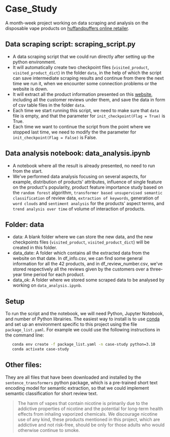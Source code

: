 # Case_Study
A month-week project working on data scraping and analysis on the disposable vape products on [huffandpuffers online retailer](https://www.huffandpuffers.com).

## Data scraping script: scraping_script.py
* A data scraping script that we could run directly after setting up the python environment.
* It will automatically create two checkpoint files (`visited_product`, `visited_product_dict`) in the folder `data`, in the help of which the script can save intermediate scraping results and continue from there the next time we run it, when we encounter some connection problems or the website is down.
* It will extract all the product information presented on this [website](https://www.huffandpuffers.com/collections/disposable-salt-nicotine-devices?sort_by=best-selling), including all the customer reviews under them, and save the data in form of csv table files in the folder `data`.
* Each time we start running this script, we need to make sure that `data` file is empty, and that the parameter for `init_checkpoint(Flag = True)` is True.
* Each time we want to continue the script from the point where we stopped last time, we need to modify the the parameter for `init_checkpoint(Flag = False)` is False.

## Data analysis notebook: data_analysis.ipynb
* A notebook where all the result is already presented, no need to run from the start.
* We've performed data analysis focusing on several aspects, for example, distribution of products' attributes, influence of single feature on the product's popularity, product feature importance study based on the `random forest` algorithm, `transformer based unsupervised semantic classification` of review data, `extraction of keywords`, generation of `word clouds` and `sentiment analysis` for the products' aspect terms, and `trend analysis over time` of volume of interaction of products.<p>

## Folder: data
* data: A blank folder where we can store the new data, and the new checkpoints files (`visited_product`, `visited_product_dict`) will be created in this folder.
* data_date: A folder which contains all the extracted data from the website on that date. In df_info.csv, we can find some general information for all the 42 products, and in df_review_number.csv, we've stored respectively all the reviews given by the customers over a three-year time period for each product.
* data_ok: A folder where we stored some scraped data to be analysed by working on `data_analysis.ipynb`.

## Setup
To run the script and the notebook, we will need Python, Jupyter Notebook, and number of Python librairies. The easiest way to install is to use [conda](https://docs.conda.io/en/latest/) and set up an environment specific to this project using the file `package_list.yaml`. For example we could use the following instructions in the command line:
```bash
   conda env create -f package_list.yaml -n case-study python=3.10
   conda activate case-study
```

## Other files:
They are all files that have been downloaded and installed by the `sentence_transformers` python package, which is a pre-trained short text encoding model for semantic extraction, so that we could implement semantic classification for short review text.



> The harm of vapes that contain nicotine is primarily due to the addictive properties of nicotine and the potential for long-term health effects from inhaling vaporized chemicals. 
> We discourage nicotine use of any kind, these products mentioned in this project, which are addictive and not risk-free, should be only for those adults who would otherwise continue to smoke.
